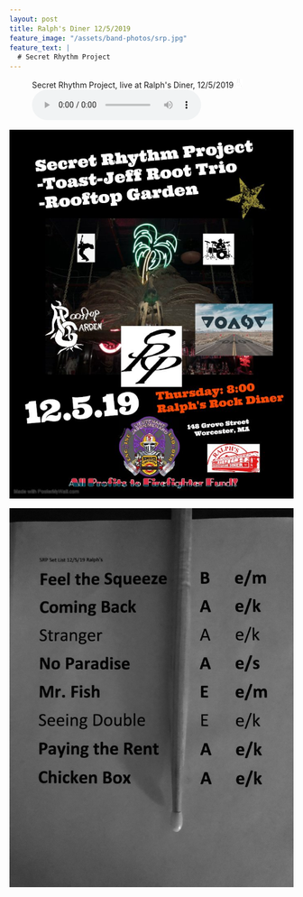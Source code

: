```yaml
---
layout: post
title: Ralph's Diner 12/5/2019
feature_image: "/assets/band-photos/srp.jpg"
feature_text: |
  # Secret Rhythm Project
---
```


<figure><figcaption>Secret Rhythm Project, live at Ralph's Diner, 12/5/2019<a href="/assets/music/SRP_Live_Ralphs-2019-12-05.mp3" download  class="dl"><img src="/assets/download.png" width="16"></a></figcaption><audio controls src="/assets/music/SRP_Live_Ralphs-2019-12-05.mp3"></audio></figure>

![SRP @ Ralph's Diner 12/5/2019 Poster](/assets/posters/2019-12-05-ralphs.jpg)

![SRP @ Ralph's Diner 12/5/2019 Set List](/assets/setlists/2019-setlist-ralphs.jpg)
